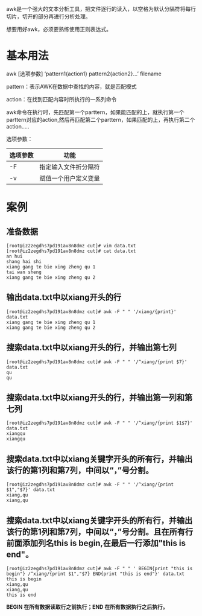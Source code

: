 awk是一个强大的文本分析工具，把文件逐行的读入，以空格为默认分隔符将每行切片，切开的部分再进行分析处理。

想要用好awk，必须要熟练使用正则表达式。

# 基本用法

awk [选项参数] ‘pattern1{action1}  pattern2{action2}...’ filename

pattern：表示AWK在数据中查找的内容，就是匹配模式

action：在找到匹配内容时所执行的一系列命令

awk命令在执行时，先匹配第一个parttern，如果能匹配的上，就执行第一个parttern对应的action,然后再匹配第二个parttern，如果匹配的上，再执行第二个action.....



选项参数：

| 选项参数 | 功能                 |
| -------- | -------------------- |
| -F       | 指定输入文件折分隔符 |
| -v       | 赋值一个用户定义变量 |





# 案例

## 准备数据

```shell
[root@iz2zegdhs7pd191av8n8dmz cut]# vim data.txt
[root@iz2zegdhs7pd191av8n8dmz cut]# cat data.txt
an hui
shang hai shi
xiang gang te bie xing zheng qu 1
tai wan sheng
xiang gang te bie xing zheng qu 2
```



## 输出data.txt中以xiang开头的行

```shell
[root@iz2zegdhs7pd191av8n8dmz cut]# awk -F " " '/xiang/{print}' data.txt
xiang gang te bie xing zheng qu 1
xiang gang te bie xing zheng qu 2
```



## 搜索data.txt中以xiang开头的行，并输出第七列

```shell
[root@iz2zegdhs7pd191av8n8dmz cut]# awk -F " " '/^xiang/{print $7}' data.txt
qu
qu
```



## 搜索data.txt中以xiang开头的行，并输出第一列和第七列

```shell
[root@iz2zegdhs7pd191av8n8dmz cut]# awk -F " " '/^xiang/{print $1$7}' data.txt
xiangqu
xiangqu
```





## 搜索data.txt中以xiang关键字开头的所有行，并输出该行的第1列和第7列，中间以“，”号分割。

```shell
[root@iz2zegdhs7pd191av8n8dmz cut]# awk -F " " '/^xiang/{print $1","$7}' data.txt
xiang,qu
xiang,qu
```



## 搜索data.txt中以xiang关键字开头的所有行，并输出该行的第1列和第7列，中间以“，”号分割。且在所有行前面添加列名this is begin,在最后一行添加"this is end"。

```shell
[root@iz2zegdhs7pd191av8n8dmz cut]# awk -F " " ' BEGIN{print "this is begin"} /^xiang/{print $1","$7} END{print "this is end"}' data.txt
this is begin
xiang,qu
xiang,qu
this is end
```

**BEGIN 在所有数据读取行之前执行；END 在所有数据执行之后执行。**




